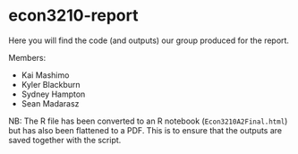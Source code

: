 # econ3210-report

Here you will find the code (and outputs) our group produced for the report.

Members:
* Kai Mashimo
* Kyler Blackburn
* Sydney Hampton
* Sean Madarasz

NB:
The R file has been converted to an R notebook (`Econ3210A2Final.html`) but has also been flattened to a PDF. This is to ensure that the outputs are saved together with the script.
